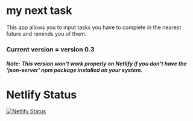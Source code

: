 # my next task

This app allows you to input tasks you have to complete in the nearest future and reminds you of them.

### Current version = version 0.3

##### Note: This version won't work properly on Netlify if you don't have the 'json-server' npm package installed on your system.

# Netlify Status

[![Netlify Status](https://api.netlify.com/api/v1/badges/1a347dd8-dc1a-4f66-896f-a6cedf37cd02/deploy-status)](https://app.netlify.com/sites/santorz-todo/deploys)

